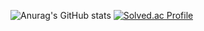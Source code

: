 ![Anurag's GitHub stats](https://github-readme-stats.vercel.app/api?username=Kurman11&show_icons=true&theme=radical)
[![Solved.ac Profile](http://mazassumnida.wtf/api/v2/generate_badge?boj=skedyd45)](https://solved.ac/skedyd45/)

 

